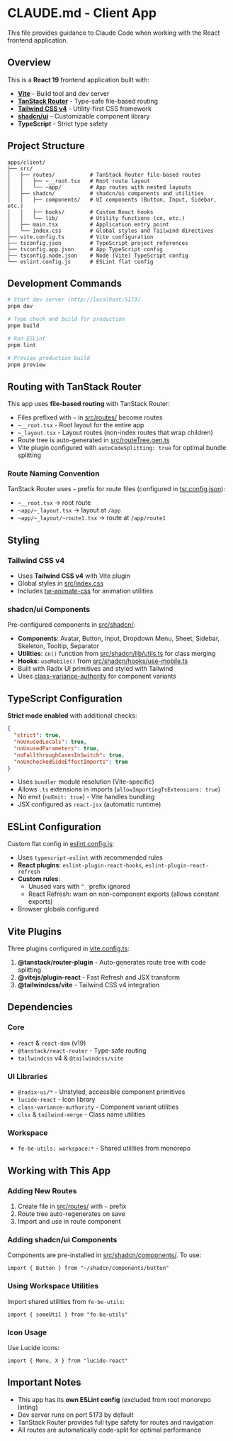 # CLAUDE.md - Client App

This file provides guidance to Claude Code when working with the React frontend application.

## Overview

This is a **React 19** frontend application built with:

- **[Vite](https://vite.dev/)** - Build tool and dev server
- **[TanStack Router](https://tanstack.com/router/latest)** - Type-safe file-based routing
- **[Tailwind CSS v4](https://tailwindcss.com/)** - Utility-first CSS framework
- **[shadcn/ui](https://ui.shadcn.com/)** - Customizable component library
- **TypeScript** - Strict type safety

## Project Structure

```
apps/client/
├── src/
│   ├── routes/           # TanStack Router file-based routes
│   │   ├── ~__root.tsx   # Root route layout
│   │   └── ~app/         # App routes with nested layouts
│   ├── shadcn/           # shadcn/ui components and utilities
│   │   ├── components/   # UI components (Button, Input, Sidebar, etc.)
│   │   ├── hooks/        # Custom React hooks
│   │   └── lib/          # Utility functions (cn, etc.)
│   ├── main.tsx          # Application entry point
│   └── index.css         # Global styles and Tailwind directives
├── vite.config.ts        # Vite configuration
├── tsconfig.json         # TypeScript project references
├── tsconfig.app.json     # App TypeScript config
├── tsconfig.node.json    # Node (Vite) TypeScript config
└── eslint.config.js      # ESLint flat config
```

## Development Commands

```bash
# Start dev server (http://localhost:5173)
pnpm dev

# Type check and build for production
pnpm build

# Run ESLint
pnpm lint

# Preview production build
pnpm preview
```

## Routing with TanStack Router

This app uses **file-based routing** with TanStack Router:

- Files prefixed with `~` in [src/routes/](src/routes/) become routes
- `~__root.tsx` - Root layout for the entire app
- `~_layout.tsx` - Layout routes (non-index routes that wrap children)
- Route tree is auto-generated in [src/routeTree.gen.ts](src/routeTree.gen.ts)
- Vite plugin configured with `autoCodeSplitting: true` for optimal bundle splitting

### Route Naming Convention

TanStack Router uses `~` prefix for route files (configured in [tsr.config.json](tsr.config.json)):
- `~__root.tsx` → root route
- `~app/~_layout.tsx` → layout at `/app`
- `~app/~_layout/~route1.tsx` → route at `/app/route1`

## Styling

### Tailwind CSS v4

- Uses **Tailwind CSS v4** with Vite plugin
- Global styles in [src/index.css](src/index.css)
- Includes [tw-animate-css](https://github.com/ben-rogerson/twin.macro) for animation utilities

### shadcn/ui Components

Pre-configured components in [src/shadcn/](src/shadcn/):
- **Components**: Avatar, Button, Input, Dropdown Menu, Sheet, Sidebar, Skeleton, Tooltip, Separator
- **Utilities**: `cn()` function from [src/shadcn/lib/utils.ts](src/shadcn/lib/utils.ts) for class merging
- **Hooks**: `useMobile()` from [src/shadcn/hooks/use-mobile.ts](src/shadcn/hooks/use-mobile.ts)
- Built with Radix UI primitives and styled with Tailwind
- Uses [class-variance-authority](https://cva.style/) for component variants

## TypeScript Configuration

**Strict mode enabled** with additional checks:

```json
{
  "strict": true,
  "noUnusedLocals": true,
  "noUnusedParameters": true,
  "noFallthroughCasesInSwitch": true,
  "noUncheckedSideEffectImports": true
}
```

- Uses `bundler` module resolution (Vite-specific)
- Allows `.ts` extensions in imports (`allowImportingTsExtensions: true`)
- No emit (`noEmit: true`) - Vite handles bundling
- JSX configured as `react-jsx` (automatic runtime)

## ESLint Configuration

Custom flat config in [eslint.config.js](eslint.config.js):

- Uses `typescript-eslint` with recommended rules
- **React plugins**: `eslint-plugin-react-hooks`, `eslint-plugin-react-refresh`
- **Custom rules**:
  - Unused vars with `^_` prefix ignored
  - React Refresh: warn on non-component exports (allows constant exports)
- Browser globals configured

## Vite Plugins

Three plugins configured in [vite.config.ts](vite.config.ts):

1. **@tanstack/router-plugin** - Auto-generates route tree with code splitting
2. **@vitejs/plugin-react** - Fast Refresh and JSX transform
3. **@tailwindcss/vite** - Tailwind CSS v4 integration

## Dependencies

### Core
- `react` & `react-dom` (v19)
- `@tanstack/react-router` - Type-safe routing
- `tailwindcss` v4 & `@tailwindcss/vite`

### UI Libraries
- `@radix-ui/*` - Unstyled, accessible component primitives
- `lucide-react` - Icon library
- `class-variance-authority` - Component variant utilities
- `clsx` & `tailwind-merge` - Class name utilities

### Workspace
- `fe-be-utils: workspace:*` - Shared utilities from monorepo

## Working with This App

### Adding New Routes

1. Create file in [src/routes/](src/routes/) with `~` prefix
2. Route tree auto-regenerates on save
3. Import and use in route component

### Adding shadcn/ui Components

Components are pre-installed in [src/shadcn/components/](src/shadcn/components/). To use:

```tsx
import { Button } from "~/shadcn/components/button"
```

### Using Workspace Utilities

Import shared utilities from `fe-be-utils`:

```tsx
import { someUtil } from "fe-be-utils"
```

### Icon Usage

Use Lucide icons:

```tsx
import { Menu, X } from "lucide-react"
```

## Important Notes

- This app has its **own ESLint config** (excluded from root monorepo linting)
- Dev server runs on port 5173 by default
- TanStack Router provides full type safety for routes and navigation
- All routes are automatically code-split for optimal performance
